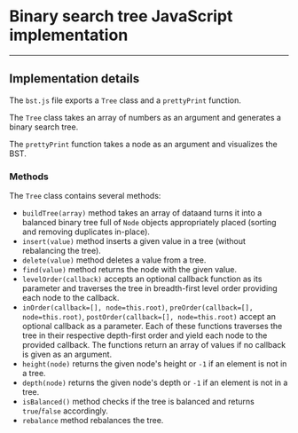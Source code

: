 # Binary search tree JavaScript implementation
---

## Implementation details
The `bst.js` file exports a `Tree` class and a `prettyPrint` function.

The `Tree` class takes an array of numbers as an argument and generates a
binary search tree.

The `prettyPrint` function takes a node as an argument and visualizes the BST.

### Methods
The `Tree` class contains several methods:

- `buildTree(array)` method takes an array of dataand turns it into a balanced
  binary tree full of `Node` objects appropriately placed (sorting and removing
  duplicates in-place).
- `insert(value)` method inserts a given value in a tree (without rebalancing
  the tree).
- `delete(value)` method deletes a value from a tree.
- `find(value)` method returns the node with the given value.
- `levelOrder(callback)` accepts an optional callback function as its parameter
  and traverses the tree in breadth-first level order providing each node to
  the callback.
- `inOrder(callback=[], node=this.root)`, `preOrder(callback=[],
  node=this.root)`, `postOrder(callback=[], node=this.root)` accept an optional
  callback as a parameter. Each of these functions traverses the tree in their
  respective depth-first order and yield each node to the provided callback.
  The functions return an array of values if no callback is given as an
  argument.
- `height(node)` returns the given node's height or `-1` if an element is not
  in a tree.
- `depth(node)` returns the given node's depth or `-1` if an element is not in
  a tree.
- `isBalanced()` method checks if the tree is balanced and returns
  `true`/`false` accordingly.
- `rebalance` method rebalances the tree.
